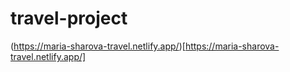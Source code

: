 # travel-project
 
(https://maria-sharova-travel.netlify.app/)[https://maria-sharova-travel.netlify.app/]
